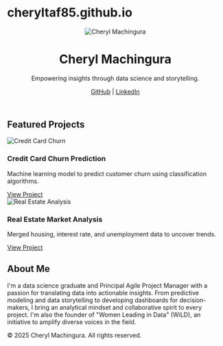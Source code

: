 # cheryltaf85.github.io
<!DOCTYPE html>
<html lang="en">
<head>
  <meta charset="UTF-8" />
  <meta name="viewport" content="width=device-width, initial-scale=1.0" />
  <title>Cheryl Machingura | Data Science Portfolio</title>
  <link rel="stylesheet" href="css/style.css" />
</head>
<body>
  <header class="hero">
    <div class="container">
      <img src="images/profile.jpg" alt="Cheryl Machingura" class="profile-pic" />
      <h1>Cheryl Machingura</h1>
      <p>Empowering insights through data science and storytelling.</p>
      <div class="social-links">
        <a href="https://github.com/cheryltaf85">GitHub</a> |
        <a href="https://linkedin.com/in/cherylmachingura/">LinkedIn</a>
      </div>
    </div>
  </header>

  <main class="projects-section">
    <div class="container">
      <h2>Featured Projects</h2>
      <div class="projects-grid">
        <div class="project-card">
          <img src="images/project-thumbs/churn.png" alt="Credit Card Churn" />
          <h3>Credit Card Churn Prediction</h3>
          <p>Machine learning model to predict customer churn using classification algorithms.</p>
          <a href="projects/credit-churn/README.md" class="btn">View Project</a>
        </div>
        <div class="project-card">
          <img src="images/project-thumbs/housing.png" alt="Real Estate Analysis" />
          <h3>Real Estate Market Analysis</h3>
          <p>Merged housing, interest rate, and unemployment data to uncover trends.</p>
          <a href="projects/real-estate-analysis/README.md" class="btn">View Project</a>
        </div>
        <!-- Add more projects similarly -->
      </div>
    </div>
  </main>

  <section class="about-section">
    <div class="container">
      <h2>About Me</h2>
      <p>
        I'm a data science graduate and Principal Agile Project Manager with a passion for translating data into actionable insights.
        From predictive modeling and data storytelling to developing dashboards for decision-makers, I bring an analytical
        mindset and collaborative spirit to every project. I'm also the founder of "Women Leading in Data" (WiLD), an
        initiative to amplify diverse voices in the field.
      </p>
    </div>
  </section>

  <footer class="footer">
    <div class="container">
      <p>&copy; 2025 Cheryl Machingura. All rights reserved.</p>
    </div>
  </footer>
</body>
</html>

